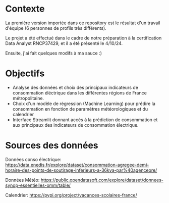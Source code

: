 # Contexte
La première version importée dans ce repository est le résultat d'un travail d'équipe (6 personnes de profils très différents).

Le projet a été effectué dans le cadre de notre préparation à la certification Data Analyst RNCP37429, et il a été présenté le 4/10/24.

Ensuite, j'ai fait quelques modifs à ma sauce :)

# Objectifs

* Analyse des données et choix des principaux indicateurs de consommation éléctrique dans les différentes régions de France métropolitaine.
* Choix d'un modèle  de régression (Machine Learning) pour prédire la consommation en fonction de paramètres météorologiques et du calendrier 
* Interface Streamlit donnant accès à la prédiction de consommation et aux principaux des indicateurs de consommation électrique.

# Sources des données
Données conso électrique:
https://data.enedis.fr/explore/dataset/consommation-agregee-demi-horaire-des-points-de-soutirage-inferieurs-a-36kva-par%40agenceore/

Données Météo: 
https://public.opendatasoft.com/explore/dataset/donnees-synop-essentielles-omm/table/

Calendrier: 
https://pypi.org/project/vacances-scolaires-france/
